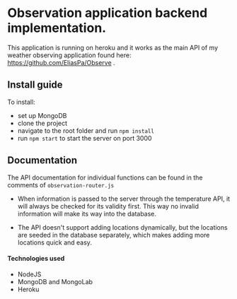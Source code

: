 <h1>Observation application backend implementation.</h1>

This application is running on heroku and it works as the main API of my weather
observing application found here: https://github.com/EliasPa/Observe .

<h2>Install guide</h2>

To install:
* set up MongoDB
* clone the project
* navigate to the root folder and run `npm install`
* run `npm start` to start the server on port 3000

<h2>Documentation</h2>

The API documentation for individual functions can be found in the comments of `observation-router.js`

* When information is passed to the server through the temperature API, it will always be checked for its validity first.
This way no invalid information will make its way into the database.

* The API doesn't support adding locations dynamically, but the locations are seeded in the database separately,
which makes adding more locations quick and easy.

<h4>Technologies used</h4>

* NodeJS
* MongoDB and MongoLab
* Heroku